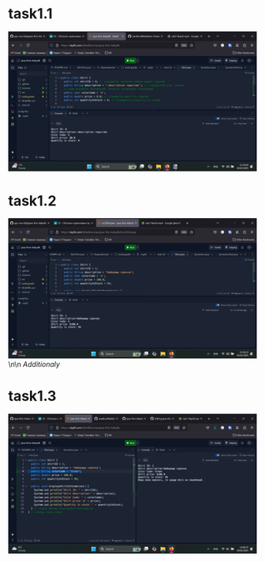 # task1.1
![task1.1](https://github.com/ppc-ntu-khpi/java-first-Adey4k/blob/main/Solution/task1.1.png "task1.1")

# task1.2
![task1.2](https://github.com/ppc-ntu-khpi/java-first-Adey4k/blob/main/Solution/task1.2.png "task1.2")
\n\n
*Additionaly*
# task1.3
![task1.3](https://github.com/ppc-ntu-khpi/java-first-Adey4k/blob/main/Solution/task1.3.png "task1.3")
